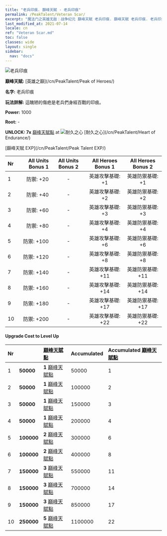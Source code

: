 ```yaml
---
title: "老兵印痕. 巔峰天賦 - 老兵印痕"
permalink: /PeakTalent/Veteran Scar/
excerpt: "魔法门之英雄无敌：战争纪元 巔峰天賦 老兵印痕. 巔峰天賦 老兵印痕. 老兵印痕"
last_modified_at: 2021-07-14
locale: cn
ref: "Veteran Scar.md"
toc: false
classes: wide
layout: single
sidebar:
  nav: "docs"
---
```


  ![老兵印痕](/images/pt/talent_1003.png)

  **巔峰天賦:** [英雄之巔](/cn/PeakTalent/Peak of Heroes/)

  **名字:** 老兵印痕

  **玩法詳解:** 這醜陋的傷疤是老兵們身經百戰的印痕。

  **Power:** 1000

  **Root:** -

  **UNLOCK: 7x** [巔峰天賦點](/cn/Items/con_934/) at ![耐久之心](/images/pt/talent_1002.png) [耐久之心](/cn/PeakTalent/Heart of Endurance/)

  [巔峰天賦 EXP](/cn/PeakTalent/Peak Talent EXP/)

  | Nr | All Units Bonus 1 | All Units Bonus 2 | All Heroes Bonus 1 | All Heroes Bonus 2 |
  |:---|--------------:|:-------------:|:-------------:|:-------------:|
  | 1 | 防禦: +20 | - | 英雄攻擊基礎: +1 | 英雄防禦基礎: +1 |
  | 2 | 防禦: +40 | - | 英雄攻擊基礎: +2 | 英雄防禦基礎: +2 |
  | 3 | 防禦: +60 | - | 英雄攻擊基礎: +3 | 英雄防禦基礎: +3 |
  | 4 | 防禦: +80 | - | 英雄攻擊基礎: +4 | 英雄防禦基礎: +4 |
  | 5 | 防禦: +100 | - | 英雄攻擊基礎: +6 | 英雄防禦基礎: +6 |
  | 6 | 防禦: +120 | - | 英雄攻擊基礎: +8 | 英雄防禦基礎: +8 |
  | 7 | 防禦: +140 | - | 英雄攻擊基礎: +11 | 英雄防禦基礎: +11 |
  | 8 | 防禦: +160 | - | 英雄攻擊基礎: +14 | 英雄防禦基礎: +14 |
  | 9 | 防禦: +180 | - | 英雄攻擊基礎: +17 | 英雄防禦基礎: +17 |
  | 10 | 防禦: +200 | - | 英雄攻擊基礎: +22 | 英雄防禦基礎: +22 |


#### Upgrade Cost to Level Up

  | Nr | <i class="fas fa-coins"/> | [巔峰天賦點](/cn/Items/con_934/) | Accumulated <i class="fas fa-coins"/> | Accumulated [巔峰天賦點](/cn/Items/con_934/) |
  |:---|:--------------|:-------------|:-------------|:-------------|
  | 1 | **50000** | **1** [巔峰天賦點](/cn/Items/con_934/) | 50000 | 1 |
  | 2 | **50000** | **1** [巔峰天賦點](/cn/Items/con_934/) | 100000 | 2 |
  | 3 | **50000** | **1** [巔峰天賦點](/cn/Items/con_934/) | 150000 | 3 |
  | 4 | **50000** | **1** [巔峰天賦點](/cn/Items/con_934/) | 200000 | 4 |
  | 5 | **100000** | **2** [巔峰天賦點](/cn/Items/con_934/) | 300000 | 6 |
  | 6 | **100000** | **2** [巔峰天賦點](/cn/Items/con_934/) | 400000 | 8 |
  | 7 | **150000** | **3** [巔峰天賦點](/cn/Items/con_934/) | 550000 | 11 |
  | 8 | **150000** | **3** [巔峰天賦點](/cn/Items/con_934/) | 700000 | 14 |
  | 9 | **150000** | **3** [巔峰天賦點](/cn/Items/con_934/) | 850000 | 17 |
  | 10 | **250000** | **5** [巔峰天賦點](/cn/Items/con_934/) | 1100000 | 22 |

